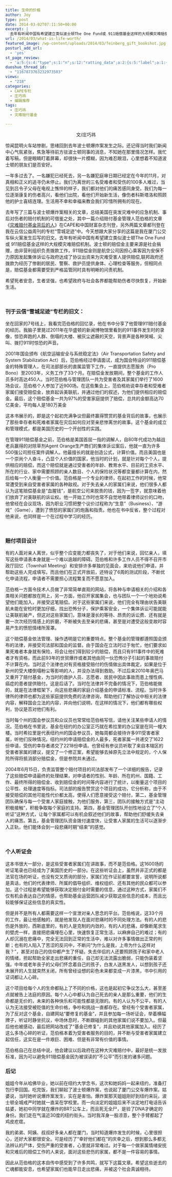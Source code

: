 ```yaml
---
title: 生命的价格
author: Joy
type: post
date: 2014-03-02T07:11:50+00:00
excerpt: |
  去年有听闻中国有希望建立类似波士顿The One Fund或 911赔偿基金这样的大规模灾难赔偿机制。波士顿的赔偿金主要来源是社会捐赠，由非营利组织负责拨款工作，911赔偿金则是航空公司因担心乘客因为安保不力原因发起集体诉讼与政府达成了协议出资来为灾难受害人提供赔偿,联邦政府还拨款为经历了惨剧的居民、警察、救护员提供身体、心理检查等服务，但相同点是，赔偿基金都需要受到严格监管同时具有明晰的问责机制。
url: /2014/03/what-is-life-worth/
featured_image: /wp-content/uploads/2014/03/feinberg_gift_bookshot.jpg
posturl_add_url:
  - 'yes'
st_page_review:
  - 'a:5:{s:4:"type";s:1:"n";s:12:"ratting_data";a:2:{s:5:"label";a:1:{i:0;s:0:"";}s:5:"score";a:1:{i:0;s:1:"0";}}s:7:"postion";s:2:"tl";s:5:"title";s:0:"";s:11:"score_label";s:0:"";}'
duoshuo_thread_id:
  - "1167873763232973503"
views:
  - "218"
categories:
  - CAPE专栏
  - 庄巧祎
  - 编辑推荐
tags:
  - 庄巧祎
  - 灾难赔付基金

---
```

<p style="text-align: center;">
  文/庄巧祎
</p>

<p style="text-align: left;">
  惊闻昆明火车站惨剧，思绪回到去年波士顿爆炸案发生之际。还记得当时我们新闻中心气氛紧张，焦急等待前方驻波士顿同事的消息，不知她在那里情况怎样。我忙着写稿，但是眼睛盯着屏幕，却很快一片模糊，因为难忍眼泪，心里想着不知道波士顿的朋友们是否安好。
</p>

<p style="text-align: left;">
  一年多过去了。一名嫌犯已经死去，另一名嫌犯庭审日期已经定在今年的11月，对真相和正义的追寻仍未停止。我们为离世的三名受难者和受伤的100多人难过，当见到吕令子父母在电视上憔悴的样子，我们都对他们的痛苦感同身受。我们为每一位逐渐康复的伤者高兴，看他们出院，看他们开始新生活，像伤者科斯塔洛和照顾他的护士喜结连理。生活用不幸和幸福来教会我们珍惜所拥有的现在。
</p>

<p style="text-align: left;">
  去年写了三篇与波士顿爆炸案相关的文章，总结美国在突发灾难中的应急机制、事后对伤者的赔付机制的可借鉴之处，其中一篇介绍赔付基金管理人范伯格的文章《<a href="http://hicape.com/2013/07/behind-the-catastrophe-compensation-fund/" target="_blank">灾难赔付基金背后的人</a>》在CAPE和中国财富杂志刊登，另外两篇文章都刊登在我在云信公益周刊的专栏“雪城足迹”中。今天想跟大家分享的这篇是我在厦门公交车纵火案发生后写的旧文。去年有听闻中国有希望建立类似波士顿The One Fund或 911赔偿基金这样的大规模灾难赔偿机制。波士顿的赔偿金主要来源是社会捐赠，由非营利组织负责拨款工作，911赔偿金则是航空公司因担心乘客因为安保不力原因发起集体诉讼与政府达成了协议出资来为灾难受害人提供赔偿,联邦政府还拨款为经历了惨剧的居民、警察、救护员提供身体、心理检查等服务，但相同点是，赔偿基金都需要受到严格监管同时具有明晰的问责机制。
</p>

希望死者安息，生者坚强，也希望政府与社会各界都能帮助伤者尽快恢复，开始新生活。

&nbsp;

<h3 style="text-align: left;">
  刊于云信“雪城足迹”专栏的旧文：
</h3>

<p style="text-align: left;">
  坐在回家的7号线上，我看完范伯格的回忆录，他在书中分享了他管理911赔付基金的经历。我脑子里晃过2011年在华盛顿的新闻博物馆里看到的911事件发生时的录像，惊恐奔跑的人群、倒塌的大楼、被灰尘遮蔽的天空，背景声是各种哭喊、尖叫、拨打911时惊恐的声音。
</p>

2001年国会颁布《航空运输安全与系统稳定法》（Air Transportation Safety and System Stabilization Act）后，范伯格经过申请面试，成为国会特设的911赔偿基金的特殊管理人，在司法部部长的直属监管下工作，一直提供志愿服务（Pro Bono）至2003年，义务工作了33个月。在赔偿金发放期间，整个基金的工作人员多时高达450人。当时范伯格与管理团队一共为受害者及其家属们举行了1600场会议，范伯格个人参加了近900场。在这些集会上，范伯格劝说幸存者和受难者家属们接受赔偿金，放弃起诉美联航，并通过他们的叙述，为他们提供相应的赔偿金。最后，这个赔偿基金一共为97%的受害家庭提供了赔偿，总共的金额高达70亿美金，平均每人是180万美金

这本书展示的，即是这个起初充满争议但最终赢得赞赏的基金背后的故事，也展示了那些幸存者和死难者家属在灾后如何应对至亲悲惨离世的故事。这个基金的成立和管理模式，都是美国历史的一个开创性的实践。

在管理911赔偿基金之前，范伯格是美国首屈一指的调解人，自80年代成功为越战老兵赢得的对除草剂Agent Orange生产商们的集体诉讼案后，他就一直为许多500强公司担任案件调解人。他最擅长的就是创造公式，计算价值。而且美国也是一个崇尚个人奋斗，凸显个人价值的国家，他当时的计划，就是针对每个个人，提供相应的赔偿，而这个赔偿就是通过受害者的年龄、教育水平、目前的工资水平、所在的行业、家中需要照顾的亲人数目、个人的保险状况等都变量都计算在内，然后给每一个人衡量一个价值。范伯格是一个专业的律师，在起初工作的时候，他常常遭受到来自受害者家属的各种敌视。对于失去亲人的家属们来说，他们很多人都认为这笔赔偿基金是“血腥钱”，是航空公司来脱责的钱，因为一签字，就意味着他们放弃了对美联航的诉讼权。他一开始工作时也常不自觉地带着律师议价的口吻，他曾经在会议现场，因为职业习惯把整个议价过程称为“生意”（Business）、“游戏”（Game），遭到了愤怒的家属们的炮轰和指责。他也在书中反省，整个过程对他来说，也同样是一个在过程中学习的经历。

&nbsp;

### 赔付项目设计

有的人面对亲人离世，似乎整个应变能力都丧失了，对于他们来说，回忆亲人，填写这些申请表本身就是一个难以逾越的障碍。范伯格和许多工作人员不得不召开市政厅回忆（Townhall Meeting）和安排许多单独的见面会，来劝说他们申请，并帮助这些人完成填写。而且他们在正式开放前，还特设了6周的测试阶段，不断优化申请流程，申请者不需要担心流程繁复而不愿意加入。

范伯格一方面令技术人员做了非常简单直观的网站，将各种与申请相关的介绍和各类相关问题都放在网上，另一方面，他召开家属集会，也与团队一个一个地劝说希望他们能加入，并接受这笔赔偿。对于这些家属们来说，他们完全有理由状告美联航未能在安检时更加仔细，找出恐怖分子，保护乘客安全，一个集体诉讼可能就能让美联航破产，但这对这些家属们，意味是漫长的等待、昂贵的诉讼费、还有就是要一次次经历情感上的折磨，不断被失去至亲的悲痛，甚至是对遭受这般变故时容易产生的愤怒情绪所笼罩。

这个赔偿基金依法管理、操作透明是它的重要特点。整个基金的管理都遵照国会颁布的法律，并接受司法部和国会的监督。由于国会在立法时过于匆忙，他们要求如果死难者本身就有保险，将会让他们得到较少的赔偿，而且只有911事件中的死难者才有资格，而此前93年的世贸爆炸或者其他由同一伙恐怖分子引起的事故赔付不计算在内。当时这个法律也对有资格接受赔付的伤情做出具体裁定，如果是位于新州的受大楼倒塌粉尘等影响的人，并没办法得到救助。不过后来2010年奥巴马又重开了赔付基金，为当时的救护人员、志愿者、居民中因此事故而患上慢性病、癌症的患者提供赔付。这是后话了。当时在法律并不完备的情况下，范伯格能做的，就是在法律框架下，向这些悲痛的家庭介绍基金的申请标准、流程。当时许多律所的律师也都为这些家庭提供免费的法律咨询，帮助他们了解协议中相关的法律内容，解释国会立法的内容，并向他们说明，在这样的情况下，他们都有哪些权利，协议是否对他们有利。

当时每个州的国会参议员和众议员也常常给范伯格写信，请他关注某些申请人的情况。范伯格在书里说，基金在纽约的办公室正巧就在希拉里的办公室是在同一幢大楼。当时希拉里是代表纽约州的国会参议员，她每周都会接待许多911受害者家属，听他们反映情况。纽约州的申请赔偿金的人最多，死者家属一共递交了1622份申请，受伤的幸存者递交了2218份申请。也曾经有参议员听取了来自本辖区的受害者家属的建议，提交了一个修正案，希望能够去掉原先立法中规定的，个人保险所得将抵消部分赔偿金，但是参院并未通过。

2004年6月15日，负责监管整个赔付项目的司法部发布了一个详细的报告，记录了这些赔偿申请最终的处理结果，对申请者的性别、年龄、所在的州、国籍、工作、最终所得的赔偿金、收到赔偿金的时间等内容进行了统计，以衡量这个项目的公平性、处理速度等指标。司法部的报告赞赏这个项目的成功，它分析称，由于不接受赔偿的其他可能性代价都太高，使得人们愿意接受这个赔付，第二，基金管理团队确保与每一个受害人家庭接触，为他们服务，第三，团队的接触方式是“主动积极接触”，积极争取每个家庭的支持。第四，基金管理团队开创性地设立了“个人听证”这种方式，让每个家属都可以有机会叙述他们的故事，帮助他们舒缓失去亲人的痛苦。第五，基金管理团队资金拨付速度快，让受害人家属的生活可以逐渐步入正轨，他们能体会到一段悲痛时期“结束”的感觉。

&nbsp;

### 个人听证会

这本书很大一部分，是这些受害者家属们在讲故事，而不是范伯格。这1600场的听证笔录也已经成为了美国历史的一部分。在这些听证会上，虽然并非正式的都是法官在场的听证，也没有交叉质询的部分，家属们在作证前都要宣誓，说明所说都是真话，他们的代表律师、所属的倡导组织、维权组织、还有其他的民众都可以参加。这个过程是希望能够获取决定赔付金时需要的信息，通过这种方式，家属们不仅有机会表达自己的情感，也帮助基金运营团队减少获取这些信息的成本，而且比较能够保证这些信息的真实性。

但是并不是所有人都需要这样一个宣泄对亲人思念的平台。范伯格说，这33个月的工作，最让他感触的，就是他发现人在面对悲痛时的不同处理方法。有的人的悲伤是外放的，西斯底里的，有的人是克制的内敛的，有的人的悲痛，却像断尾求生的壁虎一样，直接把悲痛埋在心里，快速恢复正常生活，以麻痹自己的难过；有的人却沉溺在悲痛中，完全无法回到正常的生活中，难以对许多事情做出正常的判断；也有的人陷入了苦涩的反问中，不断问“为什么是我，上帝为什么这样对我？”，甚至对自己的信仰都产生了怀疑。失去伴侣的人还要照顾孩子和家中老人的情绪，担起帮助全家走出悲痛的重任，自己却无法流露出脆弱，只能伪装着坚强。中年或老年丧子的父母们怀念着自己的孩子，白发人送黑发人，以想到孩子还未展开的人生就突然关闭，所有曾经设想的彩色未来都变成一片漆黑，书中引用的证词都让人心碎。

这个项目给每个人的生命都贴上了不同的价格，这也是起初它争议怎么大，甚至差点就被告上法庭的原因。每个人心中都认为自己死去的亲人是那么重要，他们的生命都是无价的，未来的各种快乐和可能性都是无限的。有的人认为不公平，有的人认为无法接受被贬值的生命价格，争吵和挑战一直都存在。曾经有个受害者家属，为了反对这个基金，自建网站“要修复的基金”，并且参加每一场听证会，举着横幅牌子，听证时静坐抗议，中场休息时，不断跟碰到的其他家属们说不要加入。但最后他也被感动，最后把网站改成了“基金已修复”，并且劝说其他家属加入。经历了这么多场心碎的听证，范伯格本着为受害者服务的目的，并不断与受害者家属建立起信任，这实在是一件艰巨、困难、但是有非常有价值的事情。

范伯格自己在总结中说，他会建议以后政府在这种大灾难赔付中，最好是统一发放标准，因为可以避免911赔偿基金因为被误读的“不公平”而引发的诸多问题。

### 

### 后记

姐姐今年从哈佛毕业，她以前在纽约大学念书，这次和她妈妈一起来纽约，准备打包行李回国。吃完饭，我们聊起了波士顿爆炸案，也说起了厦门公交车爆炸案。姑婆说，当时她听说爆炸案发生，实在是害怕。爆炸案那天姐姐刚好到纽约来玩，波士顿全城戒严时她就一直呆在学校里。而一向淡定的姐姐后来不淡定地打电话告诉姑婆，她初中同学就在爆炸的BRT公车上，而且死无全尸，是验了DNA才确定的身份。我们走在气温近30度的纽约街头。当时我浑身一股凉意，整个手臂都起了鸡皮疙瘩。

我的弟弟、阿姨、叔叔好多亲人都在厦门，当时知道爆炸发生的时候，心里很担心，还好大家都很安全。可是经历了“幸好他们都在”的庆幸之后，想到那么多都无法辨认的尸体，受伤严重的受害者，心里就非常难过。对于每一个做家属情绪安抚和灾难后的赔偿工作的人来说，面对这些悲伤的家属，都不是一件容易的事情。

因此从范伯格的这本自传中感受到了许多共鸣，就写下这篇文章。希望这些逝去的亡魂都能安息，也希望家属们也能早日走出悲痛，并被这个社会真诚相待。